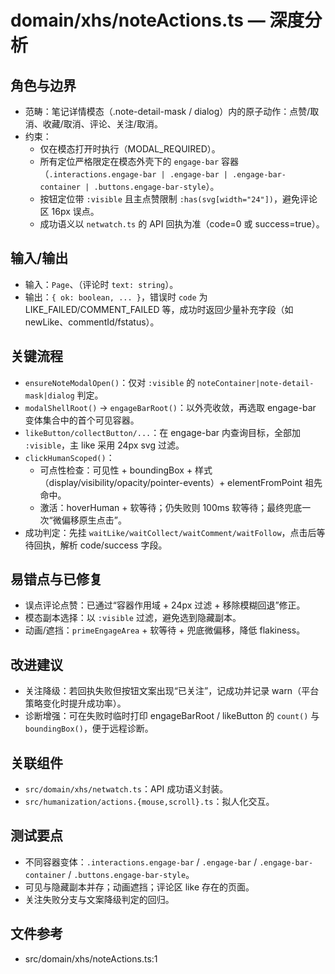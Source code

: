 # domain/xhs/noteActions.ts — 深度分析

## 角色与边界
- 范畴：笔记详情模态（.note-detail-mask / dialog）内的原子动作：点赞/取消、收藏/取消、评论、关注/取消。
- 约束：
  - 仅在模态打开时执行（MODAL_REQUIRED）。
  - 所有定位严格限定在模态外壳下的 `engage-bar` 容器（`.interactions.engage-bar | .engage-bar | .engage-bar-container | .buttons.engage-bar-style`）。
  - 按钮定位带 `:visible` 且主点赞限制 `:has(svg[width="24"])`，避免评论区 16px 误点。
  - 成功语义以 `netwatch.ts` 的 API 回执为准（code=0 或 success=true）。

## 输入/输出
- 输入：`Page`、（评论时 `text: string`）。
- 输出：`{ ok: boolean, ... }`，错误时 `code` 为 LIKE_FAILED/COMMENT_FAILED 等，成功时返回少量补充字段（如 newLike、commentId/fstatus）。

## 关键流程
- `ensureNoteModalOpen()`：仅对 `:visible` 的 `noteContainer|note-detail-mask|dialog` 判定。
- `modalShellRoot()` → `engageBarRoot()`：以外壳收敛，再选取 engage-bar 变体集合中的首个可见容器。
- `likeButton/collectButton/...`：在 engage-bar 内查询目标，全部加 `:visible`，主 like 采用 24px svg 过滤。
- `clickHumanScoped()`：
  - 可点性检查：可见性 + boundingBox + 样式（display/visibility/opacity/pointer-events）+ elementFromPoint 祖先命中。
  - 激活：hoverHuman + 软等待；仍失败则 100ms 软等待；最终兜底一次“微偏移原生点击”。
- 成功判定：先挂 `waitLike/waitCollect/waitComment/waitFollow`，点击后等待回执，解析 code/success 字段。

## 易错点与已修复
- 误点评论点赞：已通过“容器作用域 + 24px 过滤 + 移除模糊回退”修正。
- 模态副本选择：以 `:visible` 过滤，避免选到隐藏副本。
- 动画/遮挡：`primeEngageArea` + 软等待 + 兜底微偏移，降低 flakiness。

## 改进建议
- 关注降级：若回执失败但按钮文案出现“已关注”，记成功并记录 warn（平台策略变化时提升成功率）。
- 诊断增强：可在失败时临时打印 engageBarRoot / likeButton 的 `count()` 与 `boundingBox()`，便于远程诊断。

## 关联组件
- `src/domain/xhs/netwatch.ts`：API 成功语义封装。
- `src/humanization/actions.{mouse,scroll}.ts`：拟人化交互。

## 测试要点
- 不同容器变体：`.interactions.engage-bar` / `.engage-bar` / `.engage-bar-container` / `.buttons.engage-bar-style`。
- 可见与隐藏副本并存；动画遮挡；评论区 like 存在的页面。
- 关注失败分支与文案降级判定的回归。

## 文件参考
- src/domain/xhs/noteActions.ts:1
